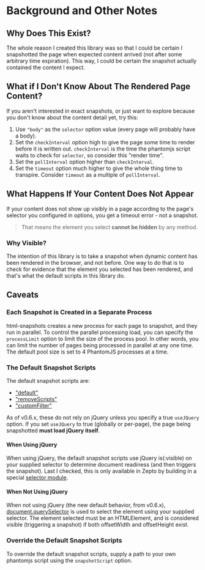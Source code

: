 # Background and Other Notes

## Why Does This Exist?
The whole reason I created this library was so that I could be certain I snapshotted the page when expected content arrived (not after some arbitrary time expiration). This way, I could be certain the snapshot actually contained the content I expect.

## What if I Don't Know About The Rendered Page Content?
If you aren't interested in exact snapshots, or just want to explore because you don't know about the content detail yet, try this:
1. Use `"body"` as the `selector` option value (every page will probably have a body).
2. Set the `checkInterval` option high to give the page some time to render before it is written out. `checkInterval` is the time the phantomjs script waits to check for `selector`, so consider this "render time".
3. Set the `pollInterval` option higher than `checkInterval`.
4. Set the `timeout` option much higher to give the whole thing time to transpire. Consider `timeout` as a multiple of `pollInterval`.

## What Happens If Your Content Does Not Appear
If your content does not show up visibly in a page according to the page's selector you configured in options, you get a timeout error - not a snapshot.

> That means the element you select **cannot be hidden** by any method.

### Why Visible?
The intention of this library is to take a snapshot when dynamic content has been rendered in the browser, and not before. One way to do that is to check for evidence that the element you selected has been rendered, and that's what the default scripts in this library do.

## Caveats

### Each Snapshot is Created in a Separate Process
html-snapshots creates a new process for each page to snapshot, and they run in parallel.
To control the parallel processing load, you can specify the `processLimit` option to limit the size of the process pool. In other words, you can limit the number of pages being processed in parallel at any one time. The default pool size is set to 4 PhantomJS processes at a time.

### The Default Snapshot Scripts
The default snapshot scripts are:
  - ["default"](https://github.com/localnerve/html-snapshots/blob/master/lib/phantom/default.js)
  - ["removeScripts"](https://github.com/localnerve/html-snapshots/blob/master/lib/phantom/removeScripts.js)
  - ["customFilter"](https://github.com/localnerve/html-snapshots/blob/master/lib/phantom/customFilter.js)

As of v0.6.x, these do not rely on jQuery unless you specify a true `useJQuery` option. If you set `useJQuery` to true \(globally or per-page\), the page being snapshotted **must load jQuery itself**.

#### When Using jQuery
When using jQuery, the default snapshot scripts use jQuery is(:visible) on your supplied selector to determine document readiness \(and then triggers the snapshot\). Last I checked, this is only available in Zepto by building in a special [selector module](https://github.com/madrobby/zepto/issues/323).

#### When Not Using jQuery
When not using jQuery \(the new default behavior, from v0.6.x\), [document.querySelector](https://developer.mozilla.org/en-US/docs/Web/API/document.querySelector) is used to select the element using your supplied selector. The element selected must be an HTMLElement, and is considered visible \(triggering a snapshot\) if both offsetWidth and offsetHeight exist.

### Override the Default Snapshot Scripts
To override the default snapshot scripts, supply a path to your own phantomjs script using the `snapshotScript` option.
